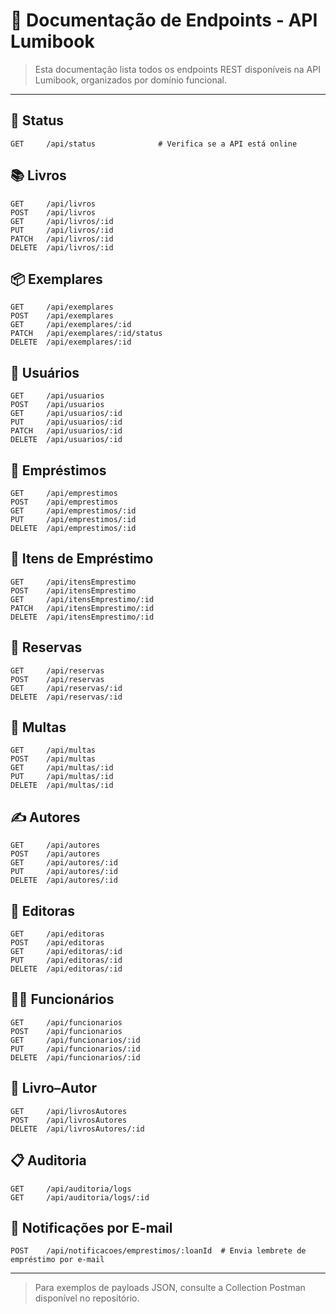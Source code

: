 # 📘 Documentação de Endpoints - API Lumibook

> Esta documentação lista todos os endpoints REST disponíveis na API Lumibook, organizados por domínio funcional.

---

## 🔎 Status

```
GET     /api/status              # Verifica se a API está online
```

## 📚 Livros

```
GET     /api/livros
POST    /api/livros
GET     /api/livros/:id
PUT     /api/livros/:id
PATCH   /api/livros/:id
DELETE  /api/livros/:id
```

## 📦 Exemplares

```
GET     /api/exemplares
POST    /api/exemplares
GET     /api/exemplares/:id
PATCH   /api/exemplares/:id/status
DELETE  /api/exemplares/:id
```

## 👤 Usuários

```
GET     /api/usuarios
POST    /api/usuarios
GET     /api/usuarios/:id
PUT     /api/usuarios/:id
PATCH   /api/usuarios/:id
DELETE  /api/usuarios/:id
```

## 📕 Empréstimos

```
GET     /api/emprestimos
POST    /api/emprestimos
GET     /api/emprestimos/:id
PUT     /api/emprestimos/:id
DELETE  /api/emprestimos/:id
```

## 🧾 Itens de Empréstimo

```
GET     /api/itensEmprestimo
POST    /api/itensEmprestimo
GET     /api/itensEmprestimo/:id
PATCH   /api/itensEmprestimo/:id
DELETE  /api/itensEmprestimo/:id
```

## 📌 Reservas

```
GET     /api/reservas
POST    /api/reservas
GET     /api/reservas/:id
DELETE  /api/reservas/:id
```

## 💸 Multas

```
GET     /api/multas
POST    /api/multas
GET     /api/multas/:id
PUT     /api/multas/:id
DELETE  /api/multas/:id
```

## ✍️ Autores

```
GET     /api/autores
POST    /api/autores
GET     /api/autores/:id
PUT     /api/autores/:id
DELETE  /api/autores/:id
```

## 🏢 Editoras

```
GET     /api/editoras
POST    /api/editoras
GET     /api/editoras/:id
PUT     /api/editoras/:id
DELETE  /api/editoras/:id
```

## 👨‍💼 Funcionários

```
GET     /api/funcionarios
POST    /api/funcionarios
GET     /api/funcionarios/:id
PUT     /api/funcionarios/:id
DELETE  /api/funcionarios/:id
```

## 🔗 Livro–Autor

```
GET     /api/livrosAutores
POST    /api/livrosAutores
DELETE  /api/livrosAutores/:id
```

## 📋 Auditoria

```
GET     /api/auditoria/logs
GET     /api/auditoria/logs/:id
```

## 📨 Notificações por E-mail

```
POST    /api/notificacoes/emprestimos/:loanId  # Envia lembrete de empréstimo por e-mail
```

---

> Para exemplos de payloads JSON, consulte a Collection Postman disponível no repositório.
